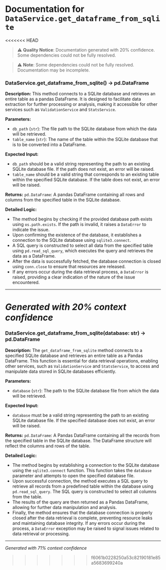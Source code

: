 # Documentation for `DataService.get_dataframe_from_sqlite`

<<<<<<< HEAD
> ⚠️ **Quality Notice**: Documentation generated with 20% confidence. Some dependencies could not be fully resolved.


> ⚠️ **Note**: Some dependencies could not be fully resolved. Documentation may be incomplete.
### DataService.get_dataframe_from_sqlite() -> pd.DataFrame

**Description:**
This method connects to a SQLite database and retrieves an entire table as a pandas DataFrame. It is designed to facilitate data extraction for further processing or analysis, making it accessible for other services such as `ValidationService` and `StatsService`.

**Parameters:**
- `db_path` (`str`): The file path to the SQLite database from which the data will be retrieved.
- `table_name` (`str`): The name of the table within the SQLite database that is to be converted into a DataFrame.

**Expected Input:**
- `db_path` should be a valid string representing the path to an existing SQLite database file. If the path does not exist, an error will be raised.
- `table_name` should be a valid string that corresponds to an existing table within the specified SQLite database. If the table does not exist, an error will be raised.

**Returns:**
`pd.DataFrame`: A pandas DataFrame containing all rows and columns from the specified table in the SQLite database.

**Detailed Logic:**
- The method begins by checking if the provided database path exists using `os.path.exists`. If the path is invalid, it raises a `DataError` to indicate the issue.
- Upon confirming the existence of the database, it establishes a connection to the SQLite database using `sqlite3.connect`.
- A SQL query is constructed to select all data from the specified table using `pd.read_sql_query`, which executes the query and retrieves the data as a DataFrame.
- After the data is successfully fetched, the database connection is closed using `conn.close` to ensure that resources are released.
- If any errors occur during the data retrieval process, a `DataError` is raised, providing a clear indication of the nature of the issue encountered.

---
*Generated with 20% context confidence*
=======
### DataService.get_dataframe_from_sqlite(database: str) -> pd.DataFrame

**Description:**
The `get_dataframe_from_sqlite` method connects to a specified SQLite database and retrieves an entire table as a Pandas DataFrame. This function is essential for data retrieval operations, enabling other services, such as `ValidationService` and `StatsService`, to access and manipulate data stored in SQLite databases efficiently.

**Parameters:**
- `database` (`str`): The path to the SQLite database file from which the data will be retrieved.

**Expected Input:**
- `database` must be a valid string representing the path to an existing SQLite database file. If the specified database does not exist, an error will be raised.

**Returns:**
`pd.DataFrame`: A Pandas DataFrame containing all the records from the specified table in the SQLite database. The DataFrame structure will reflect the columns and rows of the table.

**Detailed Logic:**
- The method begins by establishing a connection to the SQLite database using the `sqlite3.connect` function. This function takes the `database` parameter and attempts to open the specified database file.
- Upon successful connection, the method executes a SQL query to retrieve all records from a predefined table within the database using `pd.read_sql_query`. The SQL query is constructed to select all columns from the table.
- The results of the query are then returned as a Pandas DataFrame, allowing for further data manipulation and analysis.
- Finally, the method ensures that the database connection is properly closed after the data retrieval is complete, preventing resource leaks and maintaining database integrity. If any errors occur during the process, a `DataError` exception may be raised to signal issues related to data retrieval or processing.

---
*Generated with 71% context confidence*
>>>>>>> f6061b0228250a53c82190181e85a5683699240a
